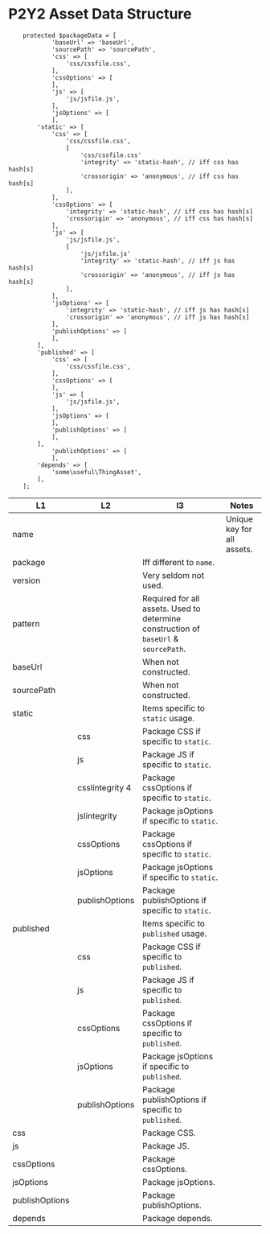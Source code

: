 P2Y2 Asset Data Structure
====

```
	protected $packageData = [
			'baseUrl' => 'baseUrl',
			'sourcePath' => 'sourcePath',
			'css' => [
				'css/cssfile.css',
			],
			'cssOptions' => [
			],
			'js' => [
				'js/jsfile.js',
			],
			'jsOptions' => [
			],
		'static' => [
			'css' => [
				'css/cssfile.css',
				[
					'css/cssfile.css'
					'integrity' => 'static-hash', // iff css has hash[s]
					'crossorigin' => 'anonymous', // iff css has hash[s]
				],
			],
			'cssOptions' => [
				'integrity' => 'static-hash', // iff css has hash[s]
				'crossorigin' => 'anonymous', // iff css has hash[s]
			],
			'js' => [
				'js/jsfile.js',
				[
					'js/jsfile.js'
					'integrity' => 'static-hash', // iff js has hash[s]
					'crossorigin' => 'anonymous', // iff js has hash[s]
				],
			],
			'jsOptions' => [
				'integrity' => 'static-hash', // iff js has hash[s]
				'crossorigin' => 'anonymous', // iff js has hash[s]
			],
			'publishOptions' => [
			],
		],
		'published' => [
			'css' => [
				'css/cssfile.css',
			],
			'cssOptions' => [
			],
			'js' => [
				'js/jsfile.js',
			],
			'jsOptions' => [
			],
			'publishOptions' => [
			],
		],
			'publishOptions' => [
			],
		'depends' => [
			'some\useful\ThingAsset',
		],
	];
```











L1 | L2 | l3 | Notes
--- | --- | --- | -----
name | | | Unique key for all assets.
 | package        | | Iff different to `name`.
 | version        | | Very seldom not used.
 | pattern        | | Required for all assets. Used to determine construction of `baseUrl` & `sourcePath`.
 | baseUrl        | | When not constructed.
 | sourcePath     | | When not constructed.
 | static         | | Items specific to `static` usage.
 | | css            | Package CSS if specific to `static`.
 | | js             | Package JS if specific to `static`.
 | | cssIintegrity 4 | Package cssOptions if specific to `static`.
 | | jsIintegrity   | Package jsOptions if specific to `static`.
 | | cssOptions     | Package cssOptions if specific to `static`.
 | | jsOptions      | Package jsOptions if specific to `static`.
 | | publishOptions | Package publishOptions if specific to `static`.
 | published      | | Items specific to `published` usage.
 | | css            | Package CSS if specific to `published`.
 | | js             | Package JS if specific to `published`.
 | | cssOptions     | Package cssOptions if specific to `published`.
 | | jsOptions      | Package jsOptions if specific to `published`.
 | | publishOptions | Package publishOptions if specific to `published`.
 | css            | | Package CSS.
 | js             | | Package JS.
 | cssOptions     | | Package cssOptions.
 | jsOptions      | | Package jsOptions.
 | publishOptions | | Package publishOptions.
 | depends        | | Package depends.


